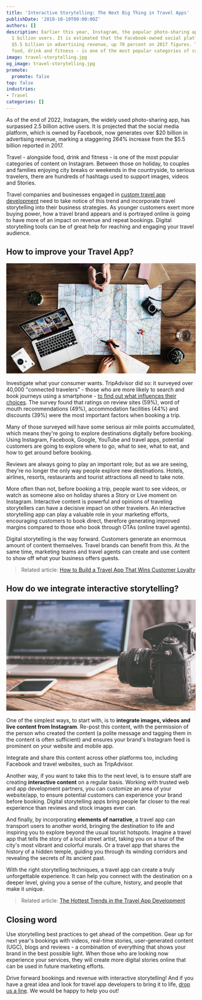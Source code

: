 ```yaml
---
title: 'Interactive Storytelling: The Next Big Thing in Travel Apps'
publishDate: '2018-10-10T00:00:00Z'
authors: []
description: Earlier this year, Instagram, the popular photo-sharing app exceeded
  1 billion users. It is estimated that the Facebook-owned social platform now generates
  $5.5 billion in advertising revenue, up 70 percent on 2017 figures. Travel - alongside
  food, drink and fitness - is one of the most popular categories of content on Instagram.
image: travel-storytelling.jpg
og_image: travel-storytelling.jpg
promote:
  promote: false
top: false
industries:
- Travel
categories: []
---
```

<script type="application/ld+json">
{
 "@context": "https://schema.org",
 "@type": "Article",
 "author": "Anadea",
 "name": "Interactive Storytelling: The Next Big Thing in Travel Apps"
}
</script>

As of the end of 2022, Instagram, the widely used photo-sharing app, has surpassed 2.5 billion active users. It is projected that the social media platform, which is owned by Facebook, now generates over $20 billion in advertising revenue, marking a staggering 264% increase from the $5.5 billion reported in 2017.

Travel - alongside food, drink and fitness - is one of the most popular categories of content on Instagram. Between those on holiday, to couples and families enjoying city breaks or weekends in the countryside, to serious travelers, there are hundreds of hashtags used to support images, videos and Stories. 

Travel companies and businesses engaged in <a href="https://anadea.info/solutions/travel-app-development" target="_blank">custom travel app development</a> need to take notice of this trend and incorporate travel storytelling into their business strategies. As younger customers exert more buying power, how a travel brand appears and is portrayed online is going to have more of an impact on revenue and repeat bookings. Digital storytelling tools can be of great help for reaching and engaging your travel audience.

## How to improve your Travel App? 

![Digital photo storytelling](travel-planning.jpg)

Investigate what your consumer wants. TripAdvisor did so: it surveyed over 40,000 "connected travelers" - those who are more likely to search and book journeys using a smartphone - <a href="https://www.braze.com/resources/articles/travel-app-marketing-needs-consistent-engagement" target="_blank">to find out what influences their choices</a>. The survey found that ratings on review sites (59%), word of mouth recommendations (49%), accommodation facilities (44%) and discounts (39%) were the most important factors when booking a trip. 

Many of those surveyed will have some serious air mile points accumulated, which means they're going to explore destinations digitally before booking. Using Instagram, Facebook, Google, YouTube and travel apps, potential customers are going to explore where to go, what to see, what to eat, and how to get around before booking. 

Reviews are always going to play an important role; but as we are seeing, they're no longer the only way people explore new destinations. Hotels, airlines, resorts, restaurants and tourist attractions all need to take note. 

More often than not, before booking a trip, people want to see videos, or watch as someone also on holiday shares a Story or Live moment on Instagram. Interactive content is powerful and opinions of traveling storytellers can have a decisive impact on other travelers. An interactive storytelling app can play a valuable role in your marketing efforts, encouraging customers to book direct, therefore generating improved margins compared to those who book through OTAs (online travel agents). 

Digital storytelling is the way forward. Customers generate an enormous amount of content themselves. Travel brands can benefit from this. At the same time, marketing teams and travel agents can create and use content to show off what your business offers guests. 

> Related article: [How to Build a Travel App That Wins Customer Loyalty](https://anadea.info/blog/how-to-build-a-travel-app-that-wins-customer-loyalty)

## How do we integrate interactive storytelling? 

![How to integrate digital storytelling in your app](integrate-storytelling.jpg)

One of the simplest ways, to start with, is to __integrate images, videos and live content from Instagram__. Re-post this content, with the permission of the person who created the content (a polite message and tagging them in the content is often sufficient) and ensures your brand's Instagram feed is prominent on your website and mobile app. 

Integrate and share this content across other platforms too, including Facebook and travel websites, such as TripAdvisor. 

Another way, if you want to take this to the next level, is to ensure staff are creating __interactive content__ on a regular basis. Working with trusted web and app development partners, you can customize an area of your website/app, to ensure potential customers can experience your brand before booking. Digital storytelling apps bring people far closer to the real experience than reviews and stock images ever can. 

And finally, by incorporating __elements of narrative__, a travel app can transport users to another world, bringing the destination to life and inspiring you to explore beyond the usual tourist hotspots. Imagine a travel app that tells the story of a local street artist, taking you on a tour of the city's most vibrant and colorful murals. Or a travel app that shares the history of a hidden temple, guiding you through its winding corridors and revealing the secrets of its ancient past.

With the right storytelling techniques, a travel app can create a truly unforgettable experience. It can help you connect with the destination on a deeper level, giving you a sense of the culture, history, and people that make it unique.

> Related article: [The Hottest Trends in the Travel App Development](https://anadea.info/blog/hottest-trends-in-the-travel-app-development) 

## Closing word

Use storytelling best practices to get ahead of the competition. Gear up for next year's bookings with videos, real-time stories, user-generated content (UGC), blogs and reviews - a combination of everything that shows your brand in the best possible light. When those who are looking now experience your services, they will create more digital stories online that can be used in future marketing efforts. 

Drive forward bookings and revenue with interactive storytelling! And if you have a great idea and look for travel app developers to bring it to life, <a href="/contacts">drop us a line</a>. We would be happy to help you out!
